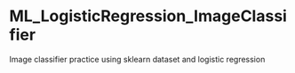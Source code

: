 # ML_LogisticRegression_ImageClassifier
Image classifier practice using sklearn dataset and logistic regression 
